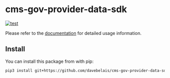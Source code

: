 # cms-gov-provider-data-sdk

[![test](github.com/davebelais/cms-gov-provider-data-sdk/actions/workflows/test.yml/badge.svg?branch=main)](github.com/davebelais/cms-gov-provider-data-sdk/actions/workflows/test.yml)

Please refer to the [documentation](https://davebelais.github.io/cms-gov-provider-data-sdk) for
detailed usage information.

## Install

You can install this package from with pip:

```bash
pip3 install git+https://github.com/davebelais/cms-gov-provider-data-sdk.git@main#egg=cms_gov_provider_data_sdk
```
